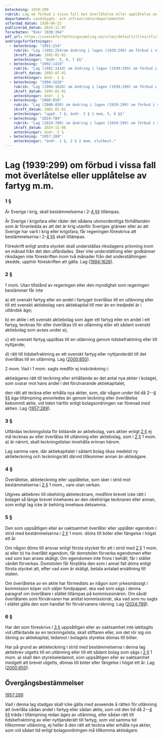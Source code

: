 ```yaml
---
beteckning: 1939:299
rubrik: Lag om förbud i vissa fall mot överlåtelse eller upplåtelse av fartyg m.m.
departement: Landsbygds- och infrastrukturdepartementet
utfardad_datum: 1939-06-22
publicerad_datum: 2024-11-07
forarbeten: "Rskr 1939:394"
pdf_url: https://svenskforfattningssamling.se/sites/default/files/sfs/1939-06/SFS1939-299.pdf
andringsforfattningar:
  - beteckning: "1991:254"
    rubrik: "Lag (1991:254)om ändring i lagen (1939:299) om förbud i vissa fall mot överlåtelse eller upplåtelse av fartyg m.m."
    ikraft_datum: 1992-01-01
    anteckningar: "ändr. 5, 6, 7 §§"
  - beteckning: "1992:1419"
    rubrik: "Lag (1992:1419) om ändring i lagen (1939:299) om förbud i vissa fall mot överlåtelse eller upplåtelse av fartyg m.m."
    ikraft_datum: 1993-07-01
    anteckningar: ändr. 1 §
  - beteckning: "1994:1626"
    rubrik: "Lag (1994:1626) om ändring i lagen (1939:299) om förbud i vissa fall mot överlåtelse eller upplåtelse av fartyg m.m."
    ikraft_datum: 1995-01-01
    anteckningar: ändr. 1 §
  - beteckning: "2000:850"
    rubrik: "Lag (2000:850) om ändring i lagen (1939:299) om förbud i vissa fall mot överlåtelse eller upplåtelse av fartyg m.m."
    ikraft_datum: 2001-01-01
    anteckningar: "upph. 7 §; ändr. 2 § 1 mom, 5, 6 §§"
  - beteckning: "2024:789"
    rubrik: "Lag (2024:789) om ändring i lagen (1939:299) om förbud i vissa fall mot överlåtelse eller upplåtelse av fartyg m.m."
    ikraft_datum: 2024-11-08
    anteckningar: ändr. 5 §
  - beteckning: "1957:289"
    anteckningar: "ändr. 1 §, 2 § 2 mom, slutbest."
---
```


# Lag (1939:299) om förbud i vissa fall mot överlåtelse eller upplåtelse av fartyg m.m.

### 1 §

Är Sverige i krig, skall bestämmelserna i 2-[4 §](#4)§ tillämpas.

Är Sverige i krigsfara eller råder det sådana utomordentliga förhållanden som är föranledda av att det är krig utanför Sveriges gränser eller av att Sverige har varit i krig eller krigsfara, får regeringen föreskriva att bestämmelserna i 2-[4 §](#4)§ skall tillämpas.

Föreskrift enligt andra stycket skall underställas riksdagens prövning inom en månad från det den utfärdades. Sker inte underställning eller godkänner riksdagen inte föreskriften inom två månader från det underställningen skedde, upphör föreskriften att gälla. Lag ([1994:1626](https://selex.se/eli/sfs/1994/1626)).

### 2 §

1 mom. Utan tillstånd av regeringen eller den myndighet som regeringen bestämmer får inte

a) ett svenskt fartyg eller en andel i fartyget överlåtas till en utlänning eller till ett svenskt aktiebolag vars aktiekapital till mer än en tredjedel är i utländsk ägo;

b) en aktie i ett svenskt aktiebolag som äger ett fartyg eller en andel i ett fartyg, tecknas för eller överlåtas till en utlänning eller ett sådant svenskt aktiebolag som avses under a);

c) ett svenskt fartyg upplåtas till en utlänning genom tidsbefraktning eller till nyttjande;

d) rätt till tidsbefraktning av ett svenskt fartyg eller nyttjanderätt till det överlåtas till en utlänning. Lag ([2000:850](https://selex.se/eli/sfs/2000/850)).

2 mom. Vad i 1 mom. sagts medför ej inskränkning i:

aktieägares rätt till teckning eller erhållande av det antal nya aktier i bolaget, som svarar mot hans andel i det förutvarande aktiekapitalet,

den rätt att teckna eller erhålla nya aktier, som, där någon under tid då 2--[4 §](#4)§ äga tillämpning annorledes än genom teckning eller överlåtelse bekommit aktie, vid tiden härför enligt bolagsordningen var förenad med aktien. Lag ([1957:289](https://selex.se/eli/sfs/1957/289)).

### 3 §

Utfärdas teckningslista för bildande av aktiebolag, vars aktier enligt [2 §](#2) ej må tecknas av eller överlåtas till utlänning eller aktiebolag, som i [2 §](#2) 1 mom. a) är nämnt, skall teckningslistan innehålla erinran härom.

Lag samma vare, där aktiekapitalet i sådant bolag ökas medelst ny aktieteckning och teckningsrätt därvid tillkommer annan än aktieägare.

### 4 §

Överlåtelse, aktieteckning eller upplåtelse, som sker i strid mot bestämmelserna i [2 §](#2) 1 mom., vare utan verkan.

Utgives aktiebrev till obehörig aktietecknare, medföre brevet icke rätt i bolaget så länge brevet innehaves av den obehörige tecknaren eller annan, som enligt lag icke är behörig innehava detsamma.

### 5 §

Den som uppsåtligen eller av oaktsamhet överlåter eller upplåter egendom i strid med bestämmelserna i [2 §](#2) 1 mom. döms till böter eller fängelse i högst ett år.

Om någon döms till ansvar enligt första stycket för att i strid med [2 §](#2) 1 mom. a) eller b) ha överlåtit egendom, får domstolen förverka egendomen efter vad som kan anses skäligt. Om egendomen inte finns i behåll, får i stället värdet förverkas. Domstolen får förplikta den som i annat fall döms enligt första stycket att, efter vad som är skäligt, betala avtalad ersättning till staten.

Om överlåtelse av en aktie har förmedlats av någon som yrkesmässigt i kommission köper och säljer fondpapper, ska vad som sägs i denna paragraf om överlåtare i stället tillämpas på kommissionären. Om såväl överlåtaren som förvärvaren har anlitat kommissionär, ska vad som nu sagts i stället gälla den som handlat för förvärvarens räkning. Lag ([2024:789](https://selex.se/eli/sfs/2024/789)).

### 6 §

Har det som föreskrivs i [3 §](#3) uppsåtligen eller av oaktsamhet inte iakttagits vid utfärdande av en teckningslista, skall stiftaren eller, om det rör sig om ökning av aktiekapital, ledamot i bolagets styrelse dömas till böter.

Har på grund av aktieteckning i strid med bestämmelserna i denna lag aktiebrev utgetts till en utlänning eller till ett sådant bolag som sägs i [2 §](#2) 1 mom. a) skall den styrelseledamot, som uppsåtligen eller av oaktsamhet medgett att brevet utgetts, dömas till böter eller fängelse i högst ett år. Lag ([2000:850](https://selex.se/eli/sfs/2000/850)).

## Övergångsbestämmelser

[1957:289](https://selex.se/eli/sfs/1957/289)

Vad i denna lag stadgas skall icke gälla med avseende å rätten för utlänning att överlåta sådan andel i fartyg eller sådan aktie, som vid den tid då 2--[4 §](#4)§ träda i tillämpning redan äges av utlänning, eller sådan rätt till tidsbefraktning av eller nyttjanderätt till fartyg, som vid samma tid tillkommer utlänning, ej heller å den rätt att teckna eller erhålla nya aktier, som vid sådan tid enligt bolagsordningen må tillkomma aktieägare.